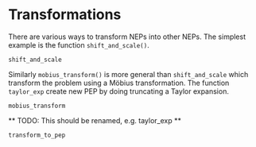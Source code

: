# Transformations

There are various ways to transform NEPs into other NEPs.
The simplest example is the function `shift_and_scale()`.


```@docs
shift_and_scale
```

Similarly `mobius_transform()` is more general
than `shift_and_scale` which transform
the problem using a Möbius transformation. The function `taylor_exp`
create new PEP by doing truncating a Taylor expansion.


```@docs
mobius_transform
```

** TODO: This should be renamed, e.g. taylor_exp **

```@docs
transform_to_pep
```
